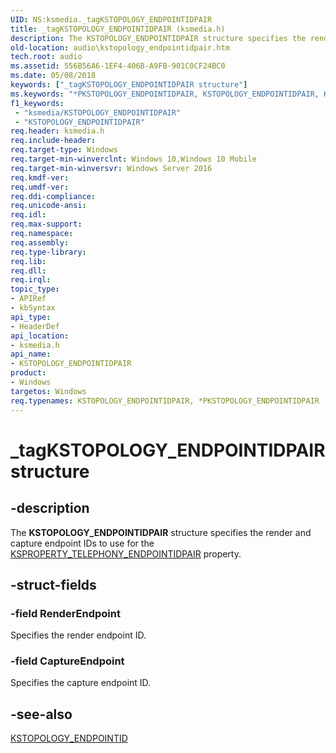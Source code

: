 ```yaml
---
UID: NS:ksmedia._tagKSTOPOLOGY_ENDPOINTIDPAIR
title: _tagKSTOPOLOGY_ENDPOINTIDPAIR (ksmedia.h)
description: The KSTOPOLOGY_ENDPOINTIDPAIR structure specifies the render and capture endpoint IDs to use for the KSPROPERTY_TELEPHONY_ENDPOINTIDPAIR property.
old-location: audio\kstopology_endpointidpair.htm
tech.root: audio
ms.assetid: 556B56A6-1EF4-406B-A9FB-901C0CF24BC0
ms.date: 05/08/2018
keywords: ["_tagKSTOPOLOGY_ENDPOINTIDPAIR structure"]
ms.keywords: "*PKSTOPOLOGY_ENDPOINTIDPAIR, KSTOPOLOGY_ENDPOINTIDPAIR, KSTOPOLOGY_ENDPOINTIDPAIR structure [Audio Devices], PKSTOPOLOGY_ENDPOINTIDPAIR, PKSTOPOLOGY_ENDPOINTIDPAIR structure pointer [Audio Devices], _tagKSTOPOLOGY_ENDPOINTIDPAIR, audio.kstopology_endpointidpair, ksmedia/KSTOPOLOGY_ENDPOINTIDPAIR, ksmedia/PKSTOPOLOGY_ENDPOINTIDPAIR"
f1_keywords:
 - "ksmedia/KSTOPOLOGY_ENDPOINTIDPAIR"
 - "KSTOPOLOGY_ENDPOINTIDPAIR"
req.header: ksmedia.h
req.include-header: 
req.target-type: Windows
req.target-min-winverclnt: Windows 10,Windows 10 Mobile
req.target-min-winversvr: Windows Server 2016
req.kmdf-ver: 
req.umdf-ver: 
req.ddi-compliance: 
req.unicode-ansi: 
req.idl: 
req.max-support: 
req.namespace: 
req.assembly: 
req.type-library: 
req.lib: 
req.dll: 
req.irql: 
topic_type:
- APIRef
- kbSyntax
api_type:
- HeaderDef
api_location:
- ksmedia.h
api_name:
- KSTOPOLOGY_ENDPOINTIDPAIR
product:
- Windows
targetos: Windows
req.typenames: KSTOPOLOGY_ENDPOINTIDPAIR, *PKSTOPOLOGY_ENDPOINTIDPAIR
---
```


# _tagKSTOPOLOGY_ENDPOINTIDPAIR structure


## -description


The <b>KSTOPOLOGY_ENDPOINTIDPAIR</b> structure specifies the render and capture endpoint IDs to use for the <a href="https://docs.microsoft.com/windows-hardware/drivers/audio/ksproperty-telephony-endpointidpair">KSPROPERTY_TELEPHONY_ENDPOINTIDPAIR</a> property.


## -struct-fields




### -field RenderEndpoint

Specifies the render endpoint ID.


### -field CaptureEndpoint

Specifies the capture endpoint ID. 


## -see-also




<a href="https://docs.microsoft.com/windows-hardware/drivers/ddi/ksmedia/ns-ksmedia-_tagkstopology_endpointid">KSTOPOLOGY_ENDPOINTID</a>
 

 

